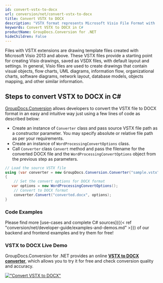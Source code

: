 ```yaml
---
id: convert-vstx-to-docx
url: conversion/net/convert-vstx-to-docx
title: Convert VSTX to DOCX
description: "VSTX format represents Microsoft Visio File Format with .vstx extension. Learn how to convert VSTX to DOCX file programmatically in C# language using GroupDocs.Conversion for .NET library."
keywords: Convert VSTX to DOCX in C#
productName: GroupDocs.Conversion for .NET
hideChildren: False
---
```


Files with VSTX extensions are drawing template files created with Microsoft Visio 2013 and above. These VSTX files provide a starting point for creating Visio drawings, saved as VSDX files, with default layout and settings. In general, Visio files are used to create drawings that contain visual objects, flow charts, UML diagrams, information flow, organizational charts, software diagrams, network layout, database models, objects mapping, and other similar information.

## Steps to convert VSTX to DOCX in C#

[GroupDocs.Conversion](https://products.groupdocs.com/conversion/net) allows developers to convert the VSTX file to DOCX format in an easy and intuitive way just using a few lines of code as described below:

* Create an instance of `Converter` class and pass source VSTX file path as a constructor parameter. You may specify absolute or relative file path as per your requirements. 
* Create an instance of `WordProcessingConvertOptions` class.
* Call `Converter` class `Convert` method and pass the filename for the converted DOCX file and the `WordProcessingConvertOptions` object from the previous step as parameters.

```csharp
// Load the source VSTX file
using (var converter = new GroupDocs.Conversion.Converter("sample.vstx"))
{
    // Set the convert options for DOCX format
   var options = new WordProcessingConvertOptions();
    // Convert to DOCX format
    converter.Convert("converted.docx", options);
}
```

### Code Examples

Please find more [use-cases and complete C# sources]({{< ref "conversion/net/developer-guide/examples-and-demos.md" >}}) of our backend and frontend examples and try them for free!

### VSTX to DOCX Live Demo

GroupDocs.Conversion for .NET provides an online [**VSTX to DOCX converter**](https://products.groupdocs.app/conversion/vstx-to-docx), which allows you to try it for free and check conversion quality and accuracy.

[!["Convert VSTX to DOCX"](conversion/net/images/convert-to-docx/convert-vstx-to-docx.png)](https://products.groupdocs.app/conversion/vstx-to-docx)